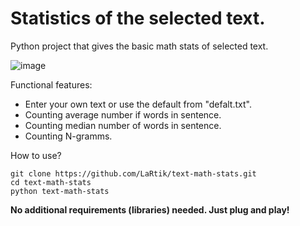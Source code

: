 # Statistics of the selected text.
Python project that gives the basic math stats of selected text.

![image](https://user-images.githubusercontent.com/36516154/193922032-c014be4a-154b-451e-8be6-89d7a0c89c69.png)

Functional features:
- Enter your own text or use the default from "defalt.txt".
- Counting average number if words in sentence.
- Counting median number of words in sentence.
- Counting N-gramms.

How to use?
```
git clone https://github.com/LaRtik/text-math-stats.git
cd text-math-stats
python text-math-stats
```

**No additional requirements (libraries) needed. Just plug and play!**
